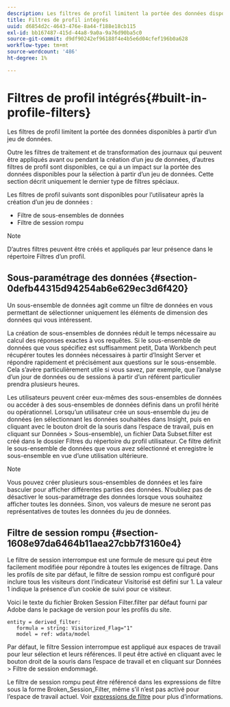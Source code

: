 ```yaml
---
description: Les filtres de profil limitent la portée des données disponibles à partir d’un jeu de données.
title: Filtres de profil intégrés
uuid: d6854d2c-4643-476e-8a44-f188e18cb115
exl-id: bb167487-415d-44a8-9a0a-9a76d90ba5c0
source-git-commit: d9df90242ef96188f4e4b5e6d04cfef196b0a628
workflow-type: tm+mt
source-wordcount: '486'
ht-degree: 1%

---
```


# Filtres de profil intégrés{#built-in-profile-filters}

Les filtres de profil limitent la portée des données disponibles à partir d’un jeu de données.

Outre les filtres de traitement et de transformation des journaux qui peuvent être appliqués avant ou pendant la création d’un jeu de données, d’autres filtres de profil sont disponibles, ce qui a un impact sur la portée des données disponibles pour la sélection à partir d’un jeu de données. Cette section décrit uniquement le dernier type de filtres spéciaux.

Les filtres de profil suivants sont disponibles pour l’utilisateur après la création d’un jeu de données :

* Filtre de sous-ensembles de données
* Filtre de session rompu

>[!NOTE]
>
>D’autres filtres peuvent être créés et appliqués par leur présence dans le répertoire Filtres d’un profil.

## Sous-paramétrage des données {#section-0defb44315d94254ab6e629ec3d6f420}

Un sous-ensemble de données agit comme un filtre de données en vous permettant de sélectionner uniquement les éléments de dimension des données qui vous intéressent.

La création de sous-ensembles de données réduit le temps nécessaire au calcul des réponses exactes à vos requêtes. Si le sous-ensemble de données que vous spécifiez est suffisamment petit, Data Workbench peut récupérer toutes les données nécessaires à partir d’Insight Server et répondre rapidement et précisément aux questions sur le sous-ensemble. Cela s’avère particulièrement utile si vous savez, par exemple, que l’analyse d’un jour de données ou de sessions à partir d’un référent particulier prendra plusieurs heures.

Les utilisateurs peuvent créer eux-mêmes des sous-ensembles de données ou accéder à des sous-ensembles de données définis dans un profil hérité ou opérationnel. Lorsqu’un utilisateur crée un sous-ensemble du jeu de données (en sélectionnant les données souhaitées dans Insight, puis en cliquant avec le bouton droit de la souris dans l’espace de travail, puis en cliquant sur Données > Sous-ensemble), un fichier Data Subset.filter est créé dans le dossier Filtres du répertoire du profil utilisateur. Ce filtre définit le sous-ensemble de données que vous avez sélectionné et enregistre le sous-ensemble en vue d’une utilisation ultérieure.

>[!NOTE]
>
>Vous pouvez créer plusieurs sous-ensembles de données et les faire basculer pour afficher différentes parties des données. N’oubliez pas de désactiver le sous-paramétrage des données lorsque vous souhaitez afficher toutes les données. Sinon, vos valeurs de mesure ne seront pas représentatives de toutes les données du jeu de données.

## Filtre de session rompu {#section-1608e97da6464b11aea27cbb7f3160e4}

Le filtre de session interrompue est une formule de mesure qui peut être facilement modifiée pour répondre à toutes les exigences de filtrage. Dans les profils de site par défaut, le filtre de session rompu est configuré pour inclure tous les visiteurs dont l’indicateur Visitorisé est défini sur 1. La valeur 1 indique la présence d’un cookie de suivi pour ce visiteur.

Voici le texte du fichier Broken Session Filter.filter par défaut fourni par Adobe dans le package de version pour les profils du site.

```
entity = derived_filter:
   formula = string: Visitorized_Flag="1"
   model = ref: wdata/model
```

Par défaut, le filtre Session interrompue est appliqué aux espaces de travail pour leur sélection et leurs références. Il peut être activé en cliquant avec le bouton droit de la souris dans l’espace de travail et en cliquant sur Données > Filtre de session endommagé.

Le filtre de session rompu peut être référencé dans les expressions de filtre sous la forme Broken_Session_Filter, même s’il n’est pas activé pour l’espace de travail actuel. Voir [expressions de filtre](https://docs.adobe.com/content/help/en/data-workbench/using/client/t-open-ins.html#Syntax_for_Identifiers) pour plus d’informations.
